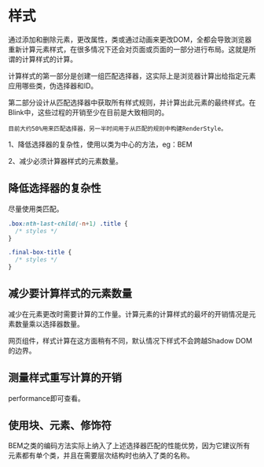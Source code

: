 # 样式

通过添加和删除元素，更改属性，类或通过动画来更改DOM，全都会导致浏览器重新计算元素样式，在很多情况下还会对页面或页面的一部分进行布局。这就是所谓的计算样式的计算。

计算样式的第一部分是创建一组匹配选择器，这实际上是浏览器计算出给指定元素应用哪些类，伪选择器和ID。

第二部分设计从匹配选择器中获取所有样式规则，并计算出此元素的最终样式。在Blink中，这些过程的开销至少在目前是大致相同的。

    目前大约50%用来匹配选择器，另一半时间用于从匹配的规则中构建RenderStyle。

1、降低选择器的复杂性，使用以类为中心的方法，eg：BEM

2、减少必须计算器样式的元素数量。

## 降低选择器的复杂性

尽量使用类匹配。

```css
.box:nth-last-child(-n+1) .title {
  /* styles */
}

.final-box-title {
  /* styles */
}
```

## 减少要计算样式的元素数量

减少在元素更改时需要计算的工作量。计算元素的计算样式的最坏的开销情况是元素数量乘以选择器数量。

网页组件，样式计算在这方面稍有不同，默认情况下样式不会跨越Shadow DOM的边界。

## 测量样式重写计算的开销

performance即可查看。

## 使用块、元素、修饰符

BEM之类的编码方法实际上纳入了上述选择器匹配的性能优势，因为它建议所有元素都有单个类，并且在需要层次结构时也纳入了类的名称。

